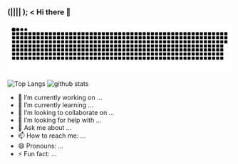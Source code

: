 ### (|||| ); < Hi there 👋

![github](./github-user-contribution.svg)

<p align="left"> 
  <img alt="Top Langs" height="150px" src="https://github-readme-stats.vercel.app/api/top-langs/?username=Dangornushi&layout=compact&show_icons=true&theme=onedark" />
  <img alt="github stats" height="150px" src="https://github-readme-stats.vercel.app/api?username=Dangornushi&theme=onedark&show_icons=ture" />
</p>

- 🔭 I’m currently working on ...
- 🌱 I’m currently learning ...
- 👯 I’m looking to collaborate on ...
- 🤔 I’m looking for help with ...
- 💬 Ask me about ...
- 📫 How to reach me: ...
- 😄 Pronouns: ...
- ⚡ Fun fact: ...

